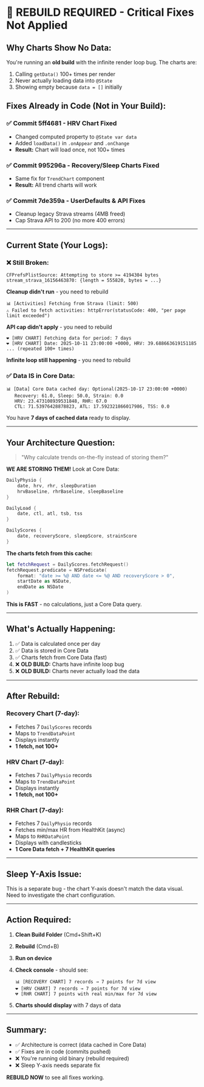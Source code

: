# 🚨 REBUILD REQUIRED - Critical Fixes Not Applied

## **Why Charts Show No Data:**

You're running an **old build** with the infinite render loop bug. The charts are:
1. Calling `getData()` 100+ times per render
2. Never actually loading data into `@State`
3. Showing empty because `data = []` initially

## **Fixes Already in Code (Not in Your Build):**

### ✅ **Commit 5ff4681** - HRV Chart Fixed
- Changed computed property to `@State var data`
- Added `loadData()` in `.onAppear` and `.onChange`
- **Result:** Chart will load once, not 100+ times

### ✅ **Commit 995296a** - Recovery/Sleep Charts Fixed
- Same fix for `TrendChart` component
- **Result:** All trend charts will work

### ✅ **Commit 7de359a** - UserDefaults & API Fixes
- Cleanup legacy Strava streams (4MB freed)
- Cap Strava API to 200 (no more 400 errors)

---

## **Current State (Your Logs):**

### ❌ **Still Broken:**
```
CFPrefsPlistSource: Attempting to store >= 4194304 bytes
stream_strava_16156463870: {length = 555820, bytes = ...}
```
**Cleanup didn't run** - you need to rebuild

```
📊 [Activities] Fetching from Strava (limit: 500)
⚠️ Failed to fetch activities: httpError(statusCode: 400, "per page limit exceeded")
```
**API cap didn't apply** - you need to rebuild

```
❤️ [HRV CHART] Fetching data for period: 7 days
❤️ [HRV CHART] Date: 2025-10-11 23:00:00 +0000, HRV: 39.688663619151185
... (repeated 100+ times)
```
**Infinite loop still happening** - you need to rebuild

### ✅ **Data IS in Core Data:**
```
📊 [Data] Core Data cached day: Optional(2025-10-17 23:00:00 +0000)
   Recovery: 61.0, Sleep: 50.0, Strain: 0.0
   HRV: 23.473108939531848, RHR: 67.0
   CTL: 71.53976428878823, ATL: 17.592321866017986, TSS: 0.0
```

You have **7 days of cached data** ready to display.

---

## **Your Architecture Question:**

> "Why calculate trends on-the-fly instead of storing them?"

**WE ARE STORING THEM!** Look at Core Data:

```swift
DailyPhysio {
    date, hrv, rhr, sleepDuration
    hrvBaseline, rhrBaseline, sleepBaseline
}

DailyLoad {
    date, ctl, atl, tsb, tss
}

DailyScores {
    date, recoveryScore, sleepScore, strainScore
}
```

**The charts fetch from this cache:**
```swift
let fetchRequest = DailyScores.fetchRequest()
fetchRequest.predicate = NSPredicate(
    format: "date >= %@ AND date <= %@ AND recoveryScore > 0",
    startDate as NSDate,
    endDate as NSDate
)
```

**This is FAST** - no calculations, just a Core Data query.

---

## **What's Actually Happening:**

1. ✅ Data is calculated once per day
2. ✅ Data is stored in Core Data
3. ✅ Charts fetch from Core Data (fast)
4. ❌ **OLD BUILD:** Charts have infinite loop bug
5. ❌ **OLD BUILD:** Charts never actually load the data

---

## **After Rebuild:**

### **Recovery Chart (7-day):**
- Fetches 7 `DailyScores` records
- Maps to `TrendDataPoint`
- Displays instantly
- **1 fetch, not 100+**

### **HRV Chart (7-day):**
- Fetches 7 `DailyPhysio` records
- Maps to `TrendDataPoint`
- Displays instantly
- **1 fetch, not 100+**

### **RHR Chart (7-day):**
- Fetches 7 `DailyPhysio` records
- Fetches min/max HR from HealthKit (async)
- Maps to `RHRDataPoint`
- Displays with candlesticks
- **1 Core Data fetch + 7 HealthKit queries**

---

## **Sleep Y-Axis Issue:**

This is a separate bug - the chart Y-axis doesn't match the data visual. Need to investigate the chart configuration.

---

## **Action Required:**

1. **Clean Build Folder** (Cmd+Shift+K)
2. **Rebuild** (Cmd+B)
3. **Run on device**
4. **Check console** - should see:
   ```
   📊 [RECOVERY CHART] 7 records → 7 points for 7d view
   ❤️ [HRV CHART] 7 records → 7 points for 7d view
   💔 [RHR CHART] 7 points with real min/max for 7d view
   ```

5. **Charts should display** with 7 days of data

---

## **Summary:**

- ✅ Architecture is correct (data cached in Core Data)
- ✅ Fixes are in code (commits pushed)
- ❌ You're running old binary (rebuild required)
- ❌ Sleep Y-axis needs separate fix

**REBUILD NOW** to see all fixes working.

